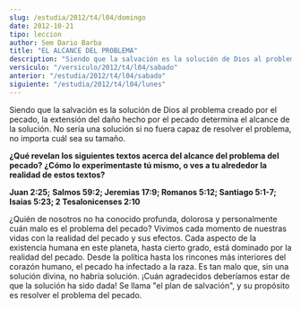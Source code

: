 ```yaml
---
slug: /estudia/2012/t4/l04/domingo
date: 2012-10-21
tipo: leccion
author: Sem Dario Barba
title: "EL ALCANCE DEL PROBLEMA"
description: "Siendo que la salvación es la solución de Dios al problema creado por el pecado, la extensión del daño hecho por el pecado determina el alcance de la solución. No sería una solución si no fuera capaz de resolver el problema, no importa cuál sea su tamaño."
versiculo: "/versiculo/2012/t4/l04/sabado"
anterior: "/estudia/2012/t4/l04/sabado"
siguiente: "/estudia/2012/t4/l04/lunes"
---
```


Siendo que la salvación es la solución de Dios al problema creado por el pecado, la extensión del daño hecho por el pecado determina el alcance de la solución. No sería una solución si no fuera capaz de resolver el problema, no importa cuál sea su tamaño.

**¿Qué revelan los siguientes textos acerca del alcance del problema del pecado? ¿Cómo lo experimentaste tú mismo, o ves a tu alrededor la realidad de estos textos?**

**Juan 2:25;** **Salmos 59:2; Jeremias 17:9; Romanos 5:12; Santiago 5:1-7; Isaias 5:23; 2 Tesalonicenses 2:10**

¿Quién de nosotros no ha conocido profunda, dolorosa y personalmente cuán malo es el problema del pecado? Vivimos cada momento de nuestras vidas con la realidad del pecado y sus efectos. Cada aspecto de la existencia humana en este planeta, hasta cierto grado, está dominado por la realidad del pecado. Desde la política hasta los rincones más interiores del corazón humano, el pecado ha infectado a la raza. Es tan malo que, sin una solución divina, no habría solución. ¡Cuán agradecidos deberíamos estar de que la solución ha sido dada! Se llama "el plan de salvación", y su propósito es resolver el problema del pecado.
